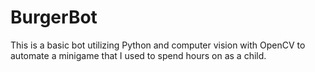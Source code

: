 # BurgerBot

This is a basic bot utilizing Python and computer vision with OpenCV to automate a minigame that I used to spend hours on as a child.
